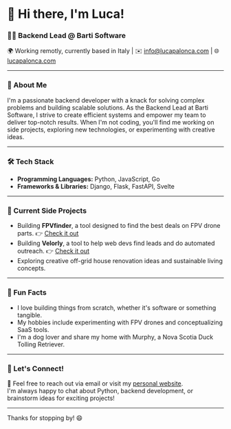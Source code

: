 # 👋 Hi there, I'm Luca!

### 👨‍💻 Backend Lead @ Barti Software  
🌍 Working remotly, currently based in Italy | ✉️ [info@lucapalonca.com](mailto:info@lucapalonca.com) | 🌐 [lucapalonca.com](https://lucapalonca.com)

---

### 🚀 About Me  
I'm a passionate backend developer with a knack for solving complex problems and building scalable solutions. As the Backend Lead at Barti Software, I strive to create efficient systems and empower my team to deliver top-notch results. When I'm not coding, you'll find me working on side projects, exploring new technologies, or experimenting with creative ideas.

---

### 🛠️ Tech Stack  
- **Programming Languages:** Python, JavaScript, Go  
- **Frameworks & Libraries:** Django, Flask, FastAPI, Svelte    

---

### 🎯 Current Side Projects  
- Building **FPVfinder**, a tool designed to find the best deals on FPV drone parts. 👉 [Check it out](https://fpvfinder.lucafpv.com)
- Building **Velorly**, a tool to help web devs find leads and do automated outreach. 👉 [Check it out](https://velorly.com)
- Exploring creative off-grid house renovation ideas and sustainable living concepts.

---

### 🎉 Fun Facts  
- I love building things from scratch, whether it's software or something tangible.  
- My hobbies include experimenting with FPV drones and conceptualizing SaaS tools.  
- I'm a dog lover and share my home with Murphy, a Nova Scotia Duck Tolling Retriever.  

---

### 🤝 Let's Connect!  
💌 Feel free to reach out via email or visit my [personal website](https://lucapalonca.com).  
I'm always happy to chat about Python, backend development, or brainstorm ideas for exciting projects!  

---

Thanks for stopping by! 😄
